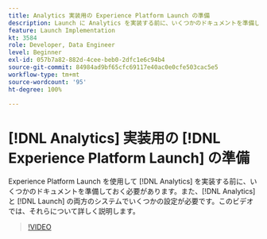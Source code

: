 ```yaml
---
title: Analytics 実装用の Experience Platform Launch の準備
description: Launch に Analytics を実装する前に、いくつかのドキュメントを準備しておく必要があります。また、Analytics と Launch の両方で、システムでいくつかの設定を行う必要があります。このビデオでは、それらについて詳しく説明します。
feature: Launch Implementation
kt: 3584
role: Developer, Data Engineer
level: Beginner
exl-id: 057b7a82-882d-4cee-beb0-2dfc1e6c94b4
source-git-commit: 84984ad9bf65cfc69117e40ac0e0cfe503cac5e5
workflow-type: tm+mt
source-wordcount: '95'
ht-degree: 100%

---
```


# [!DNL Analytics] 実装用の [!DNL Experience Platform Launch] の準備

Experience Platform Launch を使用して [!DNL Analytics] を実装する前に、いくつかのドキュメントを準備しておく必要があります。また、[!DNL Analytics] と [!DNL Launch] の両方のシステムでいくつかの設定が必要です。このビデオでは、それらについて詳しく説明します。

>[!VIDEO](https://video.tv.adobe.com/v/28752/?quality=12&learn=on)
